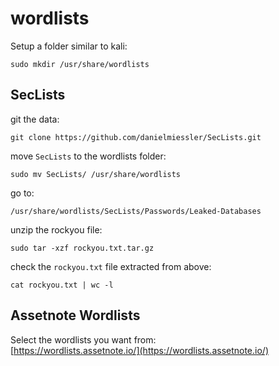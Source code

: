 # wordlists  

Setup a folder similar to kali:  
```
sudo mkdir /usr/share/wordlists
```  

## SecLists  

git the data:  
```
git clone https://github.com/danielmiessler/SecLists.git
```

move `SecLists` to the wordlists folder:  
```
sudo mv SecLists/ /usr/share/wordlists
```  

go to:
```
/usr/share/wordlists/SecLists/Passwords/Leaked-Databases
```  

unzip the rockyou file:  
```
sudo tar -xzf rockyou.txt.tar.gz
```  

check the `rockyou.txt` file extracted from above:  
```
cat rockyou.txt | wc -l
```  

## Assetnote Wordlists  

Select the wordlists you want from:  
[https://wordlists.assetnote.io/](https://wordlists.assetnote.io/)  

